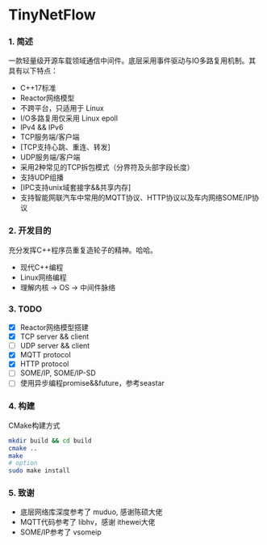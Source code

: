 # TinyNetFlow
### 1. 简述

一款轻量级开源车载领域通信中间件。底层采用事件驱动与IO多路复用机制。其具有以下特点：
- C++17标准
- Reactor网络模型
- 不跨平台，只适用于 Linux
- I/O多路复用仅采用 Linux epoll
- IPv4 && IPv6
- TCP服务端/客户端
- [TCP支持心跳、重连、转发]
- UDP服务端/客户端
- 采用2种常见的TCP拆包模式（分界符及头部字段长度）
- 支持UDP组播
- [IPC支持unix域套接字&&共享内存]
- 支持智能网联汽车中常用的MQTT协议、HTTP协议以及车内网络SOME/IP协议

### 2. 开发目的

充分发挥C++程序员重复造轮子的精神。哈哈。

- 现代C++编程
- Linux网络编程
- 理解内核 -> OS -> 中间件脉络

### 3. TODO
- [x] Reactor网络模型搭建
- [x] TCP server && client
- [ ] UDP server && client
- [x] MQTT protocol
- [x] HTTP protocol
- [ ] SOME/IP, SOME/IP-SD
- [ ] 使用异步编程promise&&future，参考seastar

### 4. 构建

CMake构建方式

```bash
mkdir build && cd build
cmake ..
make
# option
sudo make install
```

### 5. 致谢
- 底层网络库深度参考了 muduo, 感谢陈硕大佬
- MQTT代码参考了 libhv，感谢 ithewei大佬
- SOME/IP参考了 vsomeip


